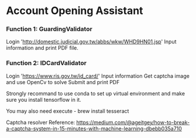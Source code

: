 # Account Opening Assistant

### Function 1:  GuardingValidator
Login 'http://domestic.judicial.gov.tw/abbs/wkw/WHD9HN01.jsp'
Input information and print PDF file.

### Function 2:  IDCardValidator
Login 'https://www.ris.gov.tw/id_card/'
Input information
Get captcha image and use OpenCv to solve
Submit and print PDF


Strongly recommand to use conda to set up virtual environment and make sure you install tensorflow in it.

You may also need execute
    - brew install tesseract


Captcha resolver Reference:
 https://medium.com/@ageitgey/how-to-break-a-captcha-system-in-15-minutes-with-machine-learning-dbebb035a710